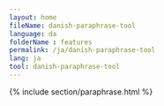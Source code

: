 ```yaml
---
layout: home
fileName: danish-paraphrase-tool
language: da
folderName : features
permalink: /ja/danish-paraphrase-tool
lang: ja
tool: danish-paraphrase-tool
---
```

{% include section/paraphrase.html %}
